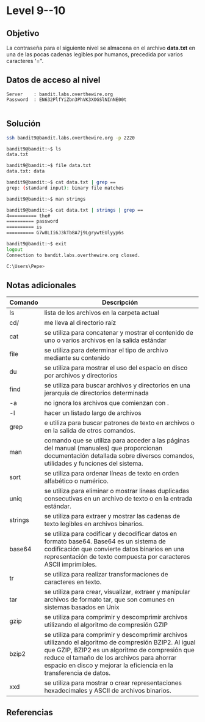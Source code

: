 # Level 9--10

## Objetivo
La contraseña para el siguiente nivel se almacena en el archivo **data.txt** en una de las pocas cadenas legibles por humanos, precedida por varios caracteres '=".
## Datos de acceso al nivel
```
Server    : bandit.labs.overthewire.org
Password  : EN632PlfYiZbn3PhVK3XOGSlNInNE00t


```
## Solución
```bash
ssh bandit9@bandit.labs.overthewire.org -p 2220

bandit9@bandit:~$ ls
data.txt

bandit9@bandit:~$ file data.txt
data.txt: data

bandit9@bandit:~$ cat data.txt | grep ==
grep: (standard input): binary file matches

bandit9@bandit:~$ man strings

bandit9@bandit:~$ cat data.txt | strings | grep ==
4========== the#
========== password
========== is
========== G7w8LIi6J3kTb8A7j9LgrywtEUlyyp6s

bandit9@bandit:~$ exit
logout
Connection to bandit.labs.overthewire.org closed.

C:\Users\Pepe>


```
## Notas adicionales
| Comando | Descripción |
|---------|-------------|
|ls| lista de los archivos en la carpeta actual|
|cd/| me lleva al directorio raíz|
|cat| se utiliza para concatenar y mostrar el contenido de uno o varios archivos en la salida estándar |
|file| se utiliza para determinar el tipo de archivo mediante su contenido |
|du| se utiliza para mostrar el uso del espacio en disco por archivos y directorios  |
|find| se utiliza para buscar archivos y directorios en una jerarquía de directorios determinada   |
|-a| no ignora los archivos que comienzan con .|
|-l| hacer un listado largo de archivos|
|grep| e utiliza para buscar patrones de texto en archivos o en la salida de otros comandos. |
|man| comando que se utiliza para acceder a las páginas del manual (manuales) que proporcionan documentación detallada sobre diversos comandos, utilidades y funciones del sistema.|
|sort| se utiliza para ordenar líneas de texto en orden alfabético o numérico.|
|uniq| se utiliza para eliminar o mostrar líneas duplicadas consecutivas en un archivo de texto o en la entrada estándar.|
|strings| se utiliza para extraer y mostrar las cadenas de texto legibles en archivos binarios.|
|base64| se utiliza para codificar y decodificar datos en formato base64. Base64 es un sistema de codificación que convierte datos binarios en una representación de texto compuesta por caracteres ASCII imprimibles. |
|tr| se utiliza para realizar transformaciones de caracteres en texto. |
|tar| se utiliza para crear, visualizar, extraer y manipular archivos de formato tar, que son comunes en sistemas basados en Unix |
|gzip| se utiliza para comprimir y descomprimir archivos utilizando el algoritmo de compresión GZIP|
|bzip2| se utiliza para comprimir y descomprimir archivos utilizando el algoritmo de compresión BZIP2. Al igual que GZIP, BZIP2 es un algoritmo de compresión que reduce el tamaño de los archivos para ahorrar espacio en disco y mejorar la eficiencia en la transferencia de datos. |
|xxd| se utiliza para mostrar o crear representaciones hexadecimales y ASCII de archivos binarios. |

## Referencias